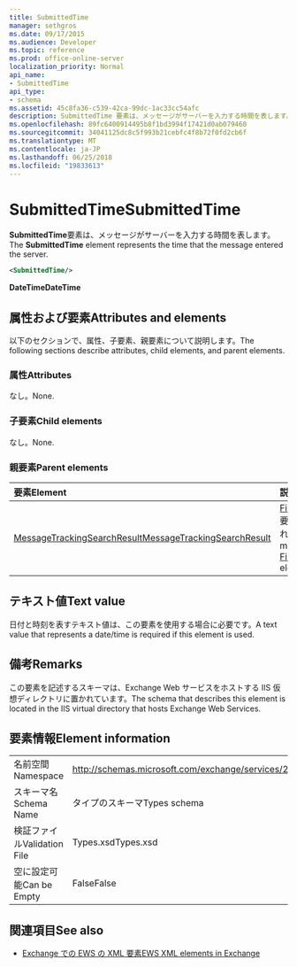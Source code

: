 ```yaml
---
title: SubmittedTime
manager: sethgros
ms.date: 09/17/2015
ms.audience: Developer
ms.topic: reference
ms.prod: office-online-server
localization_priority: Normal
api_name:
- SubmittedTime
api_type:
- schema
ms.assetid: 45c8fa36-c539-42ca-99dc-1ac33cc54afc
description: SubmittedTime 要素は、メッセージがサーバーを入力する時間を表します。
ms.openlocfilehash: 89fc6400914495b8f1bd3994f17421d0ab079460
ms.sourcegitcommit: 34041125dc8c5f993b21cebfc4f8b72f0fd2cb6f
ms.translationtype: MT
ms.contentlocale: ja-JP
ms.lasthandoff: 06/25/2018
ms.locfileid: "19833613"
---
```

# <a name="submittedtime"></a><span data-ttu-id="e16b3-103">SubmittedTime</span><span class="sxs-lookup"><span data-stu-id="e16b3-103">SubmittedTime</span></span>

<span data-ttu-id="e16b3-104">**SubmittedTime**要素は、メッセージがサーバーを入力する時間を表します。</span><span class="sxs-lookup"><span data-stu-id="e16b3-104">The **SubmittedTime** element represents the time that the message entered the server.</span></span> 
  
```XML
<SubmittedTime/>
```

 <span data-ttu-id="e16b3-105">**DateTime**</span><span class="sxs-lookup"><span data-stu-id="e16b3-105">**DateTime**</span></span>
## <a name="attributes-and-elements"></a><span data-ttu-id="e16b3-106">属性および要素</span><span class="sxs-lookup"><span data-stu-id="e16b3-106">Attributes and elements</span></span>

<span data-ttu-id="e16b3-107">以下のセクションで、属性、子要素、親要素について説明します。</span><span class="sxs-lookup"><span data-stu-id="e16b3-107">The following sections describe attributes, child elements, and parent elements.</span></span>
  
### <a name="attributes"></a><span data-ttu-id="e16b3-108">属性</span><span class="sxs-lookup"><span data-stu-id="e16b3-108">Attributes</span></span>

<span data-ttu-id="e16b3-109">なし。</span><span class="sxs-lookup"><span data-stu-id="e16b3-109">None.</span></span>
  
### <a name="child-elements"></a><span data-ttu-id="e16b3-110">子要素</span><span class="sxs-lookup"><span data-stu-id="e16b3-110">Child elements</span></span>

<span data-ttu-id="e16b3-111">なし。</span><span class="sxs-lookup"><span data-stu-id="e16b3-111">None.</span></span>
  
### <a name="parent-elements"></a><span data-ttu-id="e16b3-112">親要素</span><span class="sxs-lookup"><span data-stu-id="e16b3-112">Parent elements</span></span>

|<span data-ttu-id="e16b3-113">**要素**</span><span class="sxs-lookup"><span data-stu-id="e16b3-113">**Element**</span></span>|<span data-ttu-id="e16b3-114">**説明**</span><span class="sxs-lookup"><span data-stu-id="e16b3-114">**Description**</span></span>|
|:-----|:-----|
|[<span data-ttu-id="e16b3-115">MessageTrackingSearchResult</span><span class="sxs-lookup"><span data-stu-id="e16b3-115">MessageTrackingSearchResult</span></span>](messagetrackingsearchresult.md) <br/> |<span data-ttu-id="e16b3-116">[FindMessageTrackingReportResponse](findmessagetrackingreportresponse.md)要素の 1 つのメッセージの結果が含まれています。</span><span class="sxs-lookup"><span data-stu-id="e16b3-116">Contains a single message result for a [FindMessageTrackingReportResponse](findmessagetrackingreportresponse.md) element.</span></span>  <br/> |
   
## <a name="text-value"></a><span data-ttu-id="e16b3-117">テキスト値</span><span class="sxs-lookup"><span data-stu-id="e16b3-117">Text value</span></span>

 <span data-ttu-id="e16b3-118">日付と時刻を表すテキスト値は、この要素を使用する場合に必要です。</span><span class="sxs-lookup"><span data-stu-id="e16b3-118">A text value that represents a date/time is required if this element is used.</span></span> 
  
## <a name="remarks"></a><span data-ttu-id="e16b3-119">備考</span><span class="sxs-lookup"><span data-stu-id="e16b3-119">Remarks</span></span>

<span data-ttu-id="e16b3-120">この要素を記述するスキーマは、Exchange Web サービスをホストする IIS 仮想ディレクトリに置かれています。</span><span class="sxs-lookup"><span data-stu-id="e16b3-120">The schema that describes this element is located in the IIS virtual directory that hosts Exchange Web Services.</span></span>
  
## <a name="element-information"></a><span data-ttu-id="e16b3-121">要素情報</span><span class="sxs-lookup"><span data-stu-id="e16b3-121">Element information</span></span>

|||
|:-----|:-----|
|<span data-ttu-id="e16b3-122">名前空間</span><span class="sxs-lookup"><span data-stu-id="e16b3-122">Namespace</span></span>  <br/> |http://schemas.microsoft.com/exchange/services/2006/types  <br/> |
|<span data-ttu-id="e16b3-123">スキーマ名</span><span class="sxs-lookup"><span data-stu-id="e16b3-123">Schema Name</span></span>  <br/> |<span data-ttu-id="e16b3-124">タイプのスキーマ</span><span class="sxs-lookup"><span data-stu-id="e16b3-124">Types schema</span></span>  <br/> |
|<span data-ttu-id="e16b3-125">検証ファイル</span><span class="sxs-lookup"><span data-stu-id="e16b3-125">Validation File</span></span>  <br/> |<span data-ttu-id="e16b3-126">Types.xsd</span><span class="sxs-lookup"><span data-stu-id="e16b3-126">Types.xsd</span></span>  <br/> |
|<span data-ttu-id="e16b3-127">空に設定可能</span><span class="sxs-lookup"><span data-stu-id="e16b3-127">Can be Empty</span></span>  <br/> |<span data-ttu-id="e16b3-128">False</span><span class="sxs-lookup"><span data-stu-id="e16b3-128">False</span></span>  <br/> |
   
## <a name="see-also"></a><span data-ttu-id="e16b3-129">関連項目</span><span class="sxs-lookup"><span data-stu-id="e16b3-129">See also</span></span>



- [<span data-ttu-id="e16b3-130">Exchange での EWS の XML 要素</span><span class="sxs-lookup"><span data-stu-id="e16b3-130">EWS XML elements in Exchange</span></span>](ews-xml-elements-in-exchange.md)

